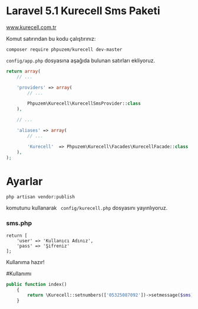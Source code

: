 # Laravel 5.1 Kurecell Sms Paketi

www.kurecell.com.tr

Komut satırından bu kodu çalıştırınız:
```
composer require phpuzem/kurecell dev-master
```

```config/app.php``` dosyasına aşağıda bulunan satırları ekliyoruz.
```php
return array(
    // ...

    'providers' => array(
        // ...

        Phpuzem\Kurecell\KurecellSmsProvider::class
    ),

    // ...

    'aliases' => array(
        // ...

        'Kurecell'  => Phpuzem\Kurecell\Facades\KurecellFacade::class
    ),
);
```
# Ayarlar

```code
php artisan vendor:publish
```
komutunu kullanarak ``` config/kurecell.php``` dosyasını yayınlıyoruz.

### sms.php

```code
return [
    'user' => 'Kullanıcı Adınız',
    'pass' => 'Şifreniz'
];

```

Kullanıma hazır!

#Kullanımı
```php
public function index()
	{
		return \Kurecell::setnumbers(['05325087092'])->setmessage($sms)->sethead($smsbaslik)->send();
	}
```
